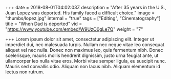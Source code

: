 +++
date = 2018-08-01T04:02:03Z
description = "After 35 years in the U.S., Juan Lopez was deported. His family faced a difficult choice."
image = "thumbs/lopez.jpg"
internal = "true"
tags = ["Editing", "Cinematography"]
title = "When Dad is deported"
vid = "https://www.youtube.com/embed/W9UzO0gLe7Q"
weight = "7"

+++
Lorem ipsum dolor sit amet, consectetur adipiscing elit. Integer ut imperdiet dui, nec malesuada turpis. Nullam nec neque vitae leo consequat aliquet vel nec nulla. Donec non maximus leo, quis fermentum nibh. Donec scelerisque, mauris mollis hendrerit dignissim, justo urna feugiat ante, ut ullamcorper leo nulla vitae eros. Morbi vitae semper ligula, eu suscipit nunc. Mauris sed convallis odio. Aliquam non lacus nibh. Aliquam elementum id lectus non rutrum.